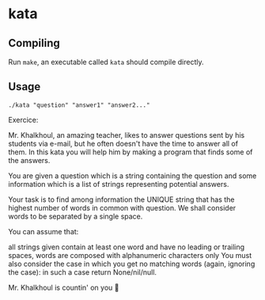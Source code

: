 # kata

## Compiling
Run `make`, an executable called `kata` should compile directly.

## Usage
`./kata "question" "answer1" "answer2..."`

Exercice:

Mr. Khalkhoul, an amazing teacher, likes to answer questions sent by his students via e-mail, but he often doesn't have the time to answer all of them. In this kata you will help him by making a program that finds some of the answers.

You are given a question which is a string containing the question and some information which is a list of strings representing potential answers.

Your task is to find among information the UNIQUE string that has the highest number of words in common with question. We shall consider words to be separated by a single space.

You can assume that:

all strings given contain at least one word and have no leading or trailing spaces,
words are composed with alphanumeric characters only
You must also consider the case in which you get no matching words (again, ignoring the case): in such a case return None/nil/null.

Mr. Khalkhoul is countin' on you :slightly_smiling_face:
